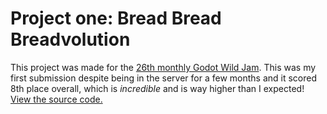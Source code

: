 # Project one: Bread Bread Breadvolution
This project was made for the [26th monthly Godot Wild Jam](https://itch.io/jam/godot-wild-jam-26).
This was my first submission despite being in the server for a few months and it scored 8th place overall, which is *incredible* and is way higher than I expected!
[View the source code.](https://github.com/ColdCalzone/bread-bread-breadvolution)

